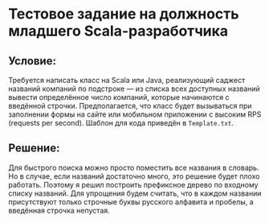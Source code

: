 # Тестовое задание на должность младшего Scala-разработчика

## Условие:

Требуется написать класс на Scala или Java, реализующий саджест названий 
компаний по подстроке — из списка всех доступных названий вывести 
определённое число компаний, которые начинаются с введённой строчки. 
Предполагается, что класс будет вызываться при заполнении формы на сайте или 
мобильном приложении с высоким RPS (requests per second). Шаблон для кода 
приведён в `Template.txt`.

## Решение:

Для быстрого поиска можно просто поместить все названия в словарь. Но в 
случае, если названий достаточно много, это решение будет плохо работать. 
Поэтому я решил построить префиксное дерево по входному списку названий. Для 
упрощения будем считать, что в каждом названии присутствуют только строчные 
буквы русского алфавита и пробелы, а введённая строчка непустая.